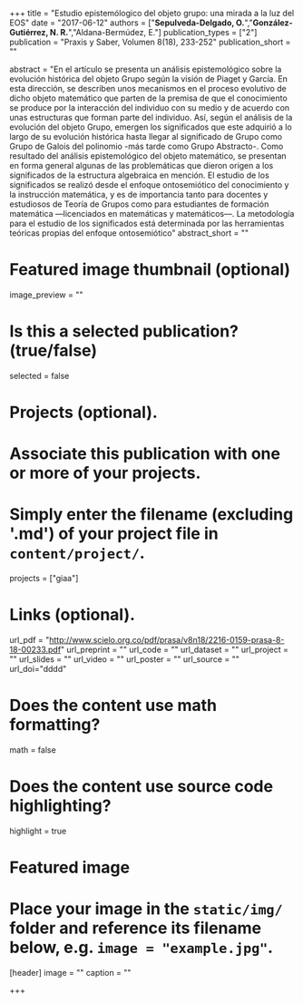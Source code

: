 +++
title = "Estudio epistemólogico del objeto grupo: una mirada a la luz del EOS"
date = "2017-06-12"
authors = ["**Sepulveda-Delgado, O.**","**González-Gutiérrez, N. R.**","Aldana-Bermúdez, E."]
publication_types = ["2"]
publication = "Praxis y Saber, Volumen 8(18), 233-252"
publication_short = ""

abstract = "En el artículo se presenta un análisis epistemológico sobre la evolución histórica del objeto Grupo según la visión de Piaget y García. En esta dirección, se describen unos mecanismos en el proceso evolutivo de dicho objeto matemático que parten de la premisa de que el conocimiento se produce por la interacción del individuo con su medio y de acuerdo con unas estructuras que forman parte del individuo. Así, según el análisis de la evolución del objeto Grupo, emergen los significados que este adquirió a lo largo de su evolución histórica hasta llegar al significado de Grupo como Grupo de Galois del polinomio -más tarde como Grupo Abstracto-. Como resultado del análisis epistemológico del objeto matemático, se presentan en forma general algunas de las problemáticas que dieron origen a los significados de la estructura algebraica en mención. El estudio de los significados se realizó desde el enfoque ontosemiótico del conocimiento y la instrucción matemática, y es de importancia tanto para docentes y estudiosos de Teoría de Grupos como para estudiantes de formación matemática —licenciados en matemáticas y matemáticos—. La metodología para el estudio de los significados está determinada por las herramientas teóricas propias del enfoque ontosemiótico"
abstract_short = ""

# Featured image thumbnail (optional)
image_preview = ""

# Is this a selected publication? (true/false)
selected = false

# Projects (optional).
#   Associate this publication with one or more of your projects.
#   Simply enter the filename (excluding '.md') of your project file in `content/project/`.
projects = ["giaa"]

# Links (optional).
url_pdf = "http://www.scielo.org.co/pdf/prasa/v8n18/2216-0159-prasa-8-18-00233.pdf"
url_preprint = ""
url_code = ""
url_dataset = ""
url_project = ""
url_slides = ""
url_video = ""
url_poster = ""
url_source = ""
url_doi="dddd"

# Does the content use math formatting?
math = false

# Does the content use source code highlighting?
highlight = true

# Featured image
# Place your image in the `static/img/` folder and reference its filename below, e.g. `image = "example.jpg"`.
[header]
image = ""
caption = ""

+++
